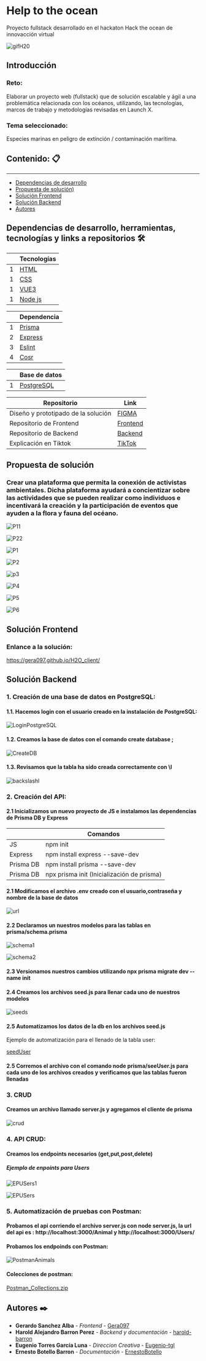 # Help to the ocean
Proyecto fullstack desarrollado en el hackaton Hack the ocean de innovacción virtual



![gifH20](https://user-images.githubusercontent.com/89043553/168487473-afdc8688-3bb7-4115-83db-2e222a2474e4.gif)

## Introducción

### Reto:

Elaborar un proyecto web (fullstack) que de solución escalable y ágil a una problemática relacionada con los océanos, utilizando, las tecnologías, marcos de trabajo y metodologías revisadas en Launch X.

### Tema seleccionado:

Especies marinas en peligro de extinción / contaminación marítima.​

## Contenido: 📋
---
- [Dependencias de desarrollo](#id1)
- [Propuesta de solución)](#id2)
- [Solución Frontend](#id3)
- [Solución Backend](#id4)
- [Autores](#id5)

<div id='id1' />

## Dependencias de desarrollo, herramientas, tecnologías y links a repositorios 🛠️
| |Tecnologías|
|------|------|
|1| [HTML](https://developer.mozilla.org/es/docs/Web/HTML)|
|1| [CSS](https://developer.mozilla.org/es/docs/Learn/Getting_started_with_the_web/CSS_basics)|
|1| [VUE3](https://vuejs.org/)|
|1| [Node js](https://nodejs.org/en/)|


| |Dependencia|
|------|------|
|1| [Prisma](https://www.prisma.io/)|
|2| [Express](http://expressjs.com/)|
|3| [Eslint](https://eslint.org/)|
|4| [Cosr](https://www.npmjs.com/package/cors)|

| |Base de datos|
|------|------|
|1| [PostgreSQL](https://www.postgresql.org/)|

|Repositorio|Link|
|------|------|
|Diseño y prototipado de la solución| [FIGMA](https://www.figma.com/file/dmR2q94fjEHWluk2vyVlVG/H2O-Mexico?node-id=11%3A164)|
|Repositorio de Frontend| [Frontend](https://github.com/Gera097/H2O_client)|
|Repositorio de Backend| [Backend](https://github.com/harold-barron/H2O-Backend)|
|Explicación en Tiktok| [TikTok](https://vm.tiktok.com/ZMLc3MGcA/?k=1)|

<div id='id2' />

##  Propuesta de solución 

### Crear una plataforma que permita la conexión de activistas ambientales. Dicha plataforma ayudará a concientizar sobre las actividades que se pueden realizar como individuos e incentivará la creación y la participación de eventos que ayuden a la flora y fauna del océano.

![P11](https://user-images.githubusercontent.com/73314870/168504456-50e6486a-c63f-4b44-81e9-84c87d1f551c.PNG)

![P22](https://user-images.githubusercontent.com/73314870/168504457-78481a3d-decb-4fb7-8127-4d1dda7ae0f0.PNG)

![P1](https://user-images.githubusercontent.com/73314870/168504471-7b49a1bf-118d-4921-8b87-36fb97f417bb.PNG)

![P2](https://user-images.githubusercontent.com/73314870/168504472-ee3f1ba6-0711-4f20-9fd4-2fcdd18cbfdb.PNG)

![p3](https://user-images.githubusercontent.com/73314870/168504474-0778d917-100f-4f43-a5d2-3f6a0c6aaff6.PNG)

![P4](https://user-images.githubusercontent.com/73314870/168504477-a045345b-18ed-4737-8d45-8a2ae9ca5b51.PNG)

![P5](https://user-images.githubusercontent.com/73314870/168504479-b8b16da8-797c-403b-9670-dc986aeb9ce8.PNG)

![P6](https://user-images.githubusercontent.com/73314870/168504468-ae897b18-0686-446c-ae5c-89c6d5c9332c.PNG)




<div id='id3' />

## Solución Frontend

### Enlance a la solución:

https://gera097.github.io/H2O_client/


<div id='id4' />

## Solución Backend

### 1. Creación de una base de datos en PostgreSQL:

#### 1.1. Hacemos login con el usuario creado en la instalación de PostgreSQL:

![LoginPostgreSQL](https://user-images.githubusercontent.com/73314870/168500573-fac6b09e-5f00-4a76-a7f0-7cdff983e39c.PNG)

#### 1.2. Creamos la base de datos con el comando create database <nombre de la base a crear>;

![CreateDB](https://user-images.githubusercontent.com/73314870/168500703-fd245c9c-cc0b-4e97-9cf0-56ae83d65017.PNG)

#### 1.3. Revisamos que la tabla ha sido creada correctamente con \l

![backslashl](https://user-images.githubusercontent.com/73314870/168500773-99714441-87fd-498f-bf19-90fe08b293c8.PNG)

### 2. Creación del API:

#### 2.1  Inicializamos un nuevo proyecto de JS e instalamos las dependencias de Prisma DB y Express
  
  | |Comandos|
|------|------|
|JS| npm init|
|Express|npm install express --save-dev|
|Prisma DB|npm install prisma --save-dev|
|Prisma DB|npx prisma init (Inicialización de prisma)|
  
#### 2.1 Modificamos el archivo .env creado con el usuario,contraseña  y nombre de la base de datos
  
![url](https://user-images.githubusercontent.com/73314870/168501393-a977489c-b187-494a-8b53-9fa514107d2c.PNG)

#### 2.2 Declaramos un nuestros modelos para las tablas en prisma/schema.prisma
  
  ![schema1](https://user-images.githubusercontent.com/73314870/168501621-000f54fb-9a8b-468d-b33a-ca97bd356b5c.PNG)

  ![schema2](https://user-images.githubusercontent.com/73314870/168501626-0c8739b4-6101-421b-990b-dd4138594527.PNG)

#### 2.3 Versionamos nuestros cambios utilizando npx prisma migrate dev --name init

  
#### 2.4 Creamos los archivos seed.js para llenar cada uno de nuestros modelos
  
  ![seeds](https://user-images.githubusercontent.com/73314870/168501792-a1a78d08-31b1-482f-a8b2-25137638f513.PNG)

#### 2.5 Automatizamos los datos de la db en los archivos seed<nombre del modelo>.js
  
  Ejemplo de automatización para el llenado de la tabla user:
  
  [seedUser](https://user-images.githubusercontent.com/73314870/168501877-8058e2d0-e781-4beb-b7c6-9c99b6ca3be2.PNG)
  
#### 2.5 Corremos el archivo con el comando node prisma/seeUser.js para cada uno de los archivos creados y verificamos que las tablas fueron llenadas
  
### 3. CRUD
  
  #### Creamos un archivo llamado server.js y agregamos el cliente de prisma 

  ![crud](https://user-images.githubusercontent.com/73314870/168502090-179766c4-8f7b-45b9-8dcd-85ab03c6f552.PNG)

### 4. API CRUD:
  
  #### Creamos los endpoints necesarios (get,put,post,delete)
  
  ##### Ejemplo de enpoints para Users
  
  ![EPUSers1](https://user-images.githubusercontent.com/73314870/168502274-47a58c91-dd1c-4100-bfa8-103c7339af22.PNG)
  
  ![EPUSers](https://user-images.githubusercontent.com/73314870/168502275-3d3b91e2-2e4f-4540-8bdf-17f368676fd3.PNG)

### 5. Automatización de pruebas con Postman:
  
  #### Probamos el api corriendo el archivo server.js con node server.js, la url del api es : http://localhost:3000/Animal y http://localhost:3000/Users/
  
  #### Probamos los endpoinds con Postman:
  
  ![PostmanAnimals](https://user-images.githubusercontent.com/73314870/168502644-87d9b4c4-7ce2-4be4-ac2d-401c5f37b4c5.PNG)

  #### Colecciones de postman:
 
  [Postman_Collections.zip](https://github.com/harold-barron/Help-to-the-ocean-/files/8696469/Postman_Collections.zip)


<div id='id5' />

## Autores ✒️

* **Gerardo Sanchez Alba** - *Frontend* - [Gera097](https://github.com/Gera097)
* **Harold Alejandro Barron Perez** - *Backend y documentación* - [harold-barron](https://github.com/harold-barron)
* **Eugenio Torres García Luna** - *Direccion Creativa* - [Eugenio-tgl](https://github.com/Eugenio-tgl)
* **Ernesto Botello Barron** - *Documentación* - [ErnestoBotello](https://github.com/ErnestoBotello)

